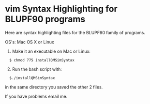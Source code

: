 # vim Syntax Highlighting for BLUPF90 programs

Here are syntax highlighting files for the BLUPF90 family of programs.

OS's: Mac OS X or Linux

1. Make it an executable on Mac or Linux:
```
  $ chmod 775 installQMSimSyntax
```

2. Run the bash script with:

```
  $./installQMSimSyntax
```
  
in the same directory you saved the other 2 files.

If you have problems email me. 
